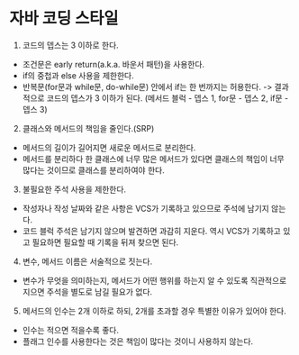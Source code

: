 # 자바 코딩 스타일

1. 코드의 뎁스는 3 이하로 한다.

* 조건문은 early return(a.k.a. 바운서 패턴)을 사용한다.
* if의 중첩과 else 사용을 제한한다.
* 반복문(for문과 while문, do-while문) 안에서 if는 한 번까지는 허용한다. -> 결과적으로 코드의 뎁스가 3 이하가 된다. (메서드 블럭 - 뎁스 1,  for문 - 뎁스 2, if문 - 뎁스 3)

2. 클래스와 메서드의 책임을 줄인다.(SRP)

* 메서드의 길이가 길어지면 새로운 메서드로 분리한다.
* 메서드를 분리하다 한 클래스에 너무 많은 메서드가 있다면 클래스의 책임이 너무 많다는 것이므로 클래스를 분리하여야 한다.

3. 불필요한 주석 사용을 제한한다.

* 작성자나 작성 날짜와 같은 사항은 VCS가 기록하고 있으므로 주석에 남기지 않는다.
* 코드 블럭 주석은 남기지 않으며 발견하면 과감히 지운다. 역시 VCS가 기록하고 있고 필요하면 필요할 때 기록을 뒤져 찾으면 된다.

4. 변수, 메서드 이름은 서술적으로 짓는다.
* 변수가 무엇을 의미하는지, 메서드가 어떤 행위를 하는지 알 수 있도록 직관적으로 지으면 주석을 별도로 남길 필요가 없다.

5. 메서드의 인수는 2개 이하로 하되, 2개를 초과할 경우 특별한 이유가 있어야 한다.
* 인수는 적으면 적을수록 좋다.
* 플래그 인수를 사용한다는 것은 책임이 많다는 것이니 사용하지 않는다.
